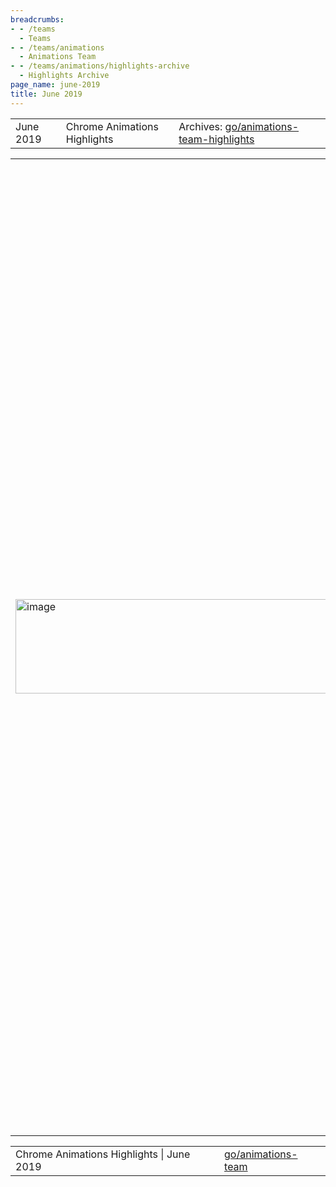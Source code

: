 ```yaml
---
breadcrumbs:
- - /teams
  - Teams
- - /teams/animations
  - Animations Team
- - /teams/animations/highlights-archive
  - Highlights Archive
page_name: june-2019
title: June 2019
---
```


<table>
<tr>

<td>June 2019</td>

<td>Chrome Animations Highlights</td>

<td>Archives: <a href="http://go/animations-team-highlights">go/animations-team-highlights</a></td>

</tr>
</table>

<table>
<tr>

<td><img alt="image" src="https://lh6.googleusercontent.com/m4coonQxOBK51yMEp5SzIVklqRrtqAYwfdXWZXoXSu3aes8t_mLkYnflh0fKVs4EXQPNeRLttrdBjC8R6GcDHMlc6YwMYc1ps2eKlq6H-RAMX6-rSukfKe23fQfzux059NrGHe28" height=151.34334224680958 width=593></td>

<td>Lottie Paint Worklet Renderer</td>

<td><a href="https://airbnb.design/lottie/">Lottie</a> is a popular framework from AirBnB that renders After Effects animations, allowing designers to create rich complex animations. Following up from the <a href="/teams/animations/highlights-archive/april-2019-volume-ii">previous proof of concept</a>, Rob (flackr@) <a href="https://github.com/flackr/lottie-web/tree/paint-worklet">created a proper renderer</a> preparing to send a PR to land the code upstream. The <a href="https://twitter.com/flackrw/status/1135714462546182144">response on twitter has been very positive</a> and with the demo <a href="https://flackr.github.io/lottie-web/demo/bodymovin/">publicly accessible</a> we have seen an <a href="https://chromestatus.com/metrics/feature/timeline/popularity/2385">increase in the usage of Paint Worklet</a>.</td>

<td><table></td>
<td><tr></td>

<td><td><img alt="image" src="https://lh5.googleusercontent.com/bQ1CSbp3EmX4fKEjkXY1dlKZ8MRvdtfBR4eoQt57owRNba-xw00y_2hGh90_o0LoSWECa5BT_ip3kJh0K988KWFfgKF1L_SzSQo3h-VutcgqTAY0sgFam3ndvD_OIsIf0oijOywi" height=121 width=198.1957328066892></td></td>

<td><td>Jump timing functions</td></td>

<td><td><a href="https://drafts.csswg.org/css-easing-1/#step-easing-functions">Jump timing functions</a> allow developers to choose the starting / ending behavior of the steps timing function. Thanks to Kevin’s (kevers@) <a href="https://chromium-review.googlesource.com/c/chromium/src/+/1634722">hard work</a> chromium has <a href="https://groups.google.com/a/chromium.org/forum/">shipped these functions in M77</a>!</td></td>

<td><td><img alt="image" src="https://lh5.googleusercontent.com/BHmrokKErIb7eNeCsjGw4Ae6c-PDYX3YCjfB8ENHs70ELIQLDuL2nwSOza0XygjTYFQ5ZMKh8vmY11gBqmRZRv9FBbrh0aOmzD3dZcAhkIS9yYNZStUQle-EIFrjIKbhBM1x06eN" height=121 width=291.65571205007825></td></td>

<td><td>Scroll snap … stop!</td></td>

<td><td>A common use case for scroll snap is a paginated UI. Often, developers want users to be able to easily swipe to the next page. Thanks to Majid’s (majidvp@) efforts scroll snap stop has now <a href="https://groups.google.com/a/chromium.org/d/msg/blink-dev/bkUwigYHJDM/Bzvm8tkHAgAJ">officially shipped</a> in <a href="https://www.chromestatus.com/features/5439846480871424">M75</a> and used by <a href="https://drive.google.com/file/d/1D-xXO6wstu0HJJXvvwFjNpa2R1gzwuhG/view">AirBnb</a>.</td></td>

<td></tr></td>
<td><tr></td>

<td><td>Houdini Face-to-face</td></td>

<td><td>Majid and Rob attended the <a href="https://wiki.csswg.org/planning/toronto-2019">CSS working group</a> to advance <a href="https://github.com/w3c/css-houdini-drafts/wiki/Toronto-F2F-June-2019">several Houdini spec issues</a>. Notable topics discussed include: <a href="https://github.com/w3c/css-houdini-drafts/issues/869">StyleMaps for Animation Worklet</a>, <a href="https://github.com/w3c/css-houdini-drafts/issues/877">cycle detection for Paint Worklet</a>, and <a href="https://github.com/w3c/css-houdini-drafts/issues/872">cheaply passing large data in the typed OM</a>.</td></td>

<td><td>Off-thread Paint Worklet</td></td>

<td><td>Support for running paint worklet is steadily approaching completion with Stephen (smcgruer@) adding <a href="https://chromium-review.googlesource.com/c/chromium/src/+/1639079">asynchronous paint dispatch</a>, Xida (xidachen@) is designing <a href="https://docs.google.com/document/d/1a7gO6cBxsJhn53akuJuieUiXvB74vvEmFDyKww8NKdw/edit">animation integration</a>, and Adam (asraine@) <a href="https://crbug.com/948761">added fallback</a> for the cases we can’t support.</td></td>

<td></tr></td>
<td><tr></td>

<td><td><img alt="image" src="https://lh3.googleusercontent.com/r6Wkle2R-fnxzk4IwP-s_ssaMFE3-kmJP1FO20H9N2eJezr6Kc8yKo8JleHnY1czBkbVEhw-FKNAcb344bvyyntsfoiFH74OV5I37bmEM4wYQ1rBVHW6-zCHbPuz2DQFvJdaTr34" height=121 width=188.74074074074065></td></td>

<td><td>Group Effects</td></td>

<td><td>Majid and Yi (yigu@) have put together a new <a href="https://github.com/yi-gu/group_effects/blob/master/README.md">explainer</a> for Group Effect proposing changes to the existing draft design to make if more customizable and <a href="https://github.com/w3c/csswg-drafts/issues/4008">restarting</a> the effort to standardize the feature as part of WebAnimations level 2.</td></td>

<td><td><img alt="image" src="https://lh3.googleusercontent.com/cdBRl4mdiK_TkHcothUZSYhUXGbZ-NKD13Kx3P2-tcq_VjatfaOTov0Sd5AxGzPdr0ogyHw77mNKdZqfVh6_rRlVspirZmjkwB7LFuoZVJ_gXudDAgShHBRcR_QpL6aGqZLJ7ym5" height=126.00000000000023 width=202.27926371149522></td></td>

<td><td>Bugs, bugs and less bugs</td></td>

<td><td>We’ve continued our effort to stay on top of incoming animation bugs. Over the 3 week period 13 animation related bugs were closed, however 11 new ones were opened in that same time.</td></td>

<td></tr></td>
<td></table></td>

</tr>
</table>

<table>
<tr>

<td>Chrome Animations Highlights | June 2019</td>

<td><a href="http://go/animations-team">go/animations-team</a></td>

</tr>
</table>